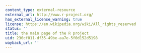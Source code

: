 ```yaml
---
content_type: external-resource
external_url: http://www.r-project.org/
has_external_license_warning: true
license: https://en.wikipedia.org/wiki/All_rights_reserved
status: ''
title: the main page of the R project
uid: 230cf011-df35-49be-aa7e-5f0d152d5198
wayback_url: ''
---
```

